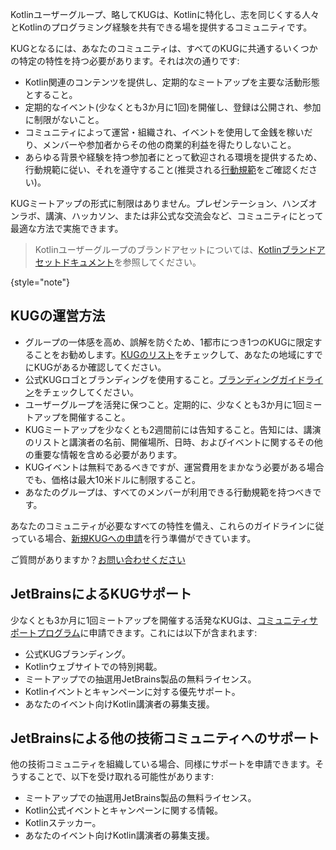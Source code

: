 [//]: # (title: KUG ガイドライン)

Kotlinユーザーグループ、略してKUGは、Kotlinに特化し、志を同じくする人々とKotlinのプログラミング経験を共有できる場を提供するコミュニティです。

KUGとなるには、あなたのコミュニティは、すべてのKUGに共通するいくつかの特定の特性を持つ必要があります。それは次の通りです:
* Kotlin関連のコンテンツを提供し、定期的なミートアップを主要な活動形態とすること。
* 定期的なイベント(少なくとも3か月に1回)を開催し、登録は公開され、参加に制限がないこと。
* コミュニティによって運営・組織され、イベントを使用して金銭を稼いだり、メンバーや参加者からその他の商業的利益を得たりしないこと。
* あらゆる背景や経験を持つ参加者にとって歓迎される環境を提供するため、行動規範に従い、それを遵守すること(推奨される[行動規範](https://github.com/jetbrains#code-of-conduct)をご確認ください)。

KUGミートアップの形式に制限はありません。プレゼンテーション、ハンズオンラボ、講演、ハッカソン、または非公式な交流会など、コミュニティにとって最適な方法で実施できます。

> Kotlinユーザーグループのブランドアセットについては、[Kotlinブランドアセットドキュメント](kotlin-brand-assets.md#kotlin-user-group-brand-assets)を参照してください。
>
{style="note"}

## KUGの運営方法

* グループの一体感を高め、誤解を防ぐため、1都市につき1つのKUGに限定することをお勧めします。[KUGのリスト](https://kotlinlang.org/community/user-groups/)をチェックして、あなたの地域にすでにKUGがあるか確認してください。
* 公式KUGロゴとブランディングを使用すること。[ブランディングガイドライン](kotlin-brand-assets.md#kotlin-user-group-brand-assets)をチェックしてください。
* ユーザーグループを活発に保つこと。定期的に、少なくとも3か月に1回ミートアップを開催すること。
* KUGミートアップを少なくとも2週間前には告知すること。告知には、講演のリストと講演者の名前、開催場所、日時、およびイベントに関するその他の重要な情報を含める必要があります。
* KUGイベントは無料であるべきですが、運営費用をまかなう必要がある場合でも、価格は最大10米ドルに制限すること。
* あなたのグループは、すべてのメンバーが利用できる行動規範を持つべきです。

あなたのコミュニティが必要なすべての特性を備え、これらのガイドラインに従っている場合、[新規KUGへの申請](https://surveys.jetbrains.com/s3/submit-a-local-kotlin-user-group)を行う準備ができています。

ご質問がありますか？[お問い合わせください](mailto:kug@jetbrains.com)

## JetBrainsによるKUGサポート

少なくとも3か月に1回ミートアップを開催する活発なKUGは、[コミュニティサポートプログラム](https://www.jetbrains.com/community/user-groups/)に申請できます。これには以下が含まれます:
* 公式KUGブランディング。
* Kotlinウェブサイトでの特別掲載。
* ミートアップでの抽選用JetBrains製品の無料ライセンス。
* Kotlinイベントとキャンペーンに対する優先サポート。
* あなたのイベント向けKotlin講演者の募集支援。

## JetBrainsによる他の技術コミュニティへのサポート

他の技術コミュニティを組織している場合、同様にサポートを申請できます。そうすることで、以下を受け取れる可能性があります:
* ミートアップでの抽選用JetBrains製品の無料ライセンス。
* Kotlin公式イベントとキャンペーンに関する情報。
* Kotlinステッカー。
* あなたのイベント向けKotlin講演者の募集支援。
